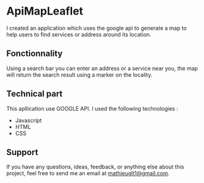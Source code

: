 # ApiMapLeaflet
I created an application which uses the google api to generate a map to help users to find services or address around its location.

## Fonctionnality
Using a search bar you can enter an address or a service near you, the map will return the search result using a marker on the locality.

## Technical part
This apllication use GOOGLE API. I used the following technologies :

- Javascript
- HTML
- CSS

## Support
If you have any questions, ideas, feedback, or anything else about this project, feel free to send me an email at mathieuglt1@gmail.com.
